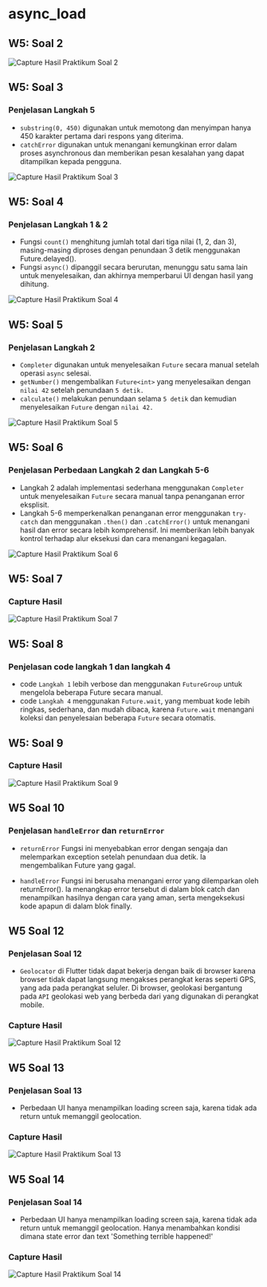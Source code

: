 # async_load

## W5: Soal 2

![Capture Hasil Praktikum Soal 2](./assets/soal2.png)

## W5: Soal 3

### Penjelasan Langkah 5

- `substring(0, 450)` digunakan untuk memotong dan menyimpan hanya 450 karakter pertama dari respons yang diterima.
- `catchError` digunakan untuk menangani kemungkinan error dalam proses asynchronous dan memberikan pesan kesalahan yang dapat ditampilkan kepada pengguna.

![Capture Hasil Praktikum Soal 3](./assets/soal3.gif)

## W5: Soal 4

### Penjelasan Langkah 1 & 2

- Fungsi `count()` menghitung jumlah total dari tiga nilai (1, 2, dan 3), masing-masing diproses dengan penundaan 3 detik menggunakan Future.delayed().
- Fungsi `async()` dipanggil secara berurutan, menunggu satu sama lain untuk menyelesaikan, dan akhirnya memperbarui UI dengan hasil yang dihitung.

![Capture Hasil Praktikum Soal 4](./assets/soal4.gif)

## W5: Soal 5

### Penjelasan Langkah 2

- `Completer` digunakan untuk menyelesaikan `Future` secara manual setelah operasi `async` selesai.
- `getNumber()` mengembalikan `Future<int>` yang menyelesaikan dengan `nilai 42` setelah penundaan `5 detik.`
- `calculate()` melakukan penundaan selama `5 detik` dan kemudian menyelesaikan `Future` dengan `nilai 42.`

![Capture Hasil Praktikum Soal 5](./assets/soal5.gif)

## W5: Soal 6

### Penjelasan Perbedaan Langkah 2 dan Langkah 5-6

- Langkah 2 adalah implementasi sederhana menggunakan `Completer` untuk menyelesaikan `Future` secara manual tanpa penanganan error eksplisit.
- Langkah 5-6 memperkenalkan penanganan error menggunakan `try-catch` dan menggunakan `.then()` dan `.catchError()` untuk menangani hasil dan error secara lebih komprehensif. Ini memberikan lebih banyak kontrol terhadap alur eksekusi dan cara menangani kegagalan.

![Capture Hasil Praktikum Soal 6](./assets/soal6.gif)

## W5: Soal 7

### Capture Hasil

![Capture Hasil Praktikum Soal 7](./assets/soal7.gif)

## W5: Soal 8

### Penjelasan code langkah 1 dan langkah 4

- code `Langkah 1` lebih verbose dan menggunakan `FutureGroup` untuk mengelola beberapa Future secara manual.
- code `Langkah 4` menggunakan `Future.wait`, yang membuat kode lebih ringkas, sederhana, dan mudah dibaca, karena `Future.wait` menangani koleksi dan penyelesaian beberapa `Future` secara otomatis.

## W5: Soal 9

### Capture Hasil

![Capture Hasil Praktikum Soal 9](./assets/soal9.gif)

## W5 Soal 10

### Penjelasan `handleError` dan `returnError`

- `returnError` Fungsi ini menyebabkan error dengan sengaja dan melemparkan exception setelah penundaan dua detik. Ia mengembalikan Future yang gagal.

- `handleError` Fungsi ini berusaha menangani error yang dilemparkan oleh returnError(). Ia menangkap error tersebut di dalam blok catch dan menampilkan hasilnya dengan cara yang aman, serta mengeksekusi kode apapun di dalam blok finally.

## W5 Soal 12

### Penjelasan Soal 12

- `Geolocator` di Flutter tidak dapat bekerja dengan baik di browser karena browser tidak dapat langsung mengakses perangkat keras seperti GPS, yang ada pada perangkat seluler. Di browser, geolokasi bergantung pada `API` geolokasi web yang berbeda dari yang digunakan di perangkat mobile.

### Capture Hasil

![Capture Hasil Praktikum Soal 12](./assets/soal12.gif)

## W5 Soal 13

### Penjelasan Soal 13

- Perbedaan UI hanya menampilkan loading screen saja, karena tidak ada return untuk memanggil geolocation.

### Capture Hasil

![Capture Hasil Praktikum Soal 13](./assets/soal13.gif)

## W5 Soal 14

### Penjelasan Soal 14

- Perbedaan UI hanya menampilkan loading screen saja, karena tidak ada return untuk memanggil geolocation. Hanya menambahkan kondisi dimana state error dan text 'Something terrible happened!'

### Capture Hasil

![Capture Hasil Praktikum Soal 14](./assets/soal13.gif)
